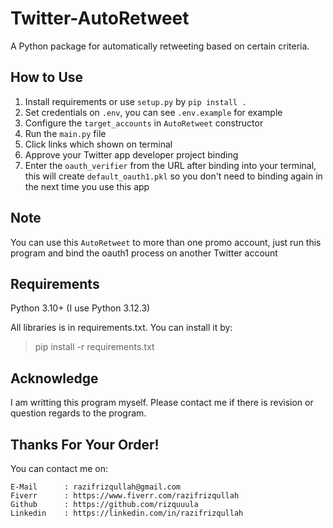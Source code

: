 # Twitter-AutoRetweet

A Python package for automatically retweeting based on certain criteria.

## How to Use

1. Install requirements or use `setup.py` by `pip install .`
2. Set credentials on `.env`, you can see `.env.example` for example
3. Configure the `target_accounts` in `AutoRetweet` constructor
4. Run the `main.py` file
5. Click links which shown on terminal
6. Approve your Twitter app developer project binding
6. Enter the `oauth_verifier` from the URL after binding into your terminal, this will create `default_oauth1.pkl` so you don't need to binding again in the next time you use this app

## Note

You can use this `AutoRetweet` to more than one promo account, just run this program and bind the oauth1 process on another Twitter account

## Requirements

Python 3.10+ (I use Python 3.12.3)

All libraries is in requirements.txt. You can install it by: 
> pip install -r requirements.txt 

## Acknowledge

I am writting this program myself. Please contact me if there is revision or question regards to the program.

## Thanks For Your Order!

You can contact me on:

    E-Mail      : razifrizqullah@gmail.com
    Fiverr      : https://www.fiverr.com/razifrizqullah  
    Github      : https://github.com/rizquuula
    Linkedin    : https://linkedin.com/in/razifrizqullah
